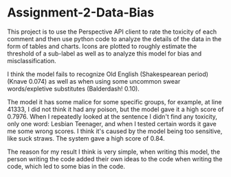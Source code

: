 # Assignment-2-Data-Bias
 This project is to use the Perspective API client to rate the toxicity of each comment and then use python code to analyze the details of the data in the form of tables and charts. Icons are plotted to roughly estimate the threshold of a sub-label as well as to analyze this model for bias and misclassification. 
   
  I think the model fails to recognize Old English (Shakespearean period) (Knave 0.074) as well as when using some uncommon swear words/expletive substitutes (Balderdash! 0.10).

The model it has some malice for some specific groups, for example, at line 41333, I did not think it had any poison, but the model gave it a high score of 0.7976. When I repeatedly looked at the sentence I didn't find any toxicity, only one word: Lesbian Teenager, and when I tested certain words it gave me some wrong scores. I think it's caused by the model being too sensitive, like suck straws. The system gave a high score of 0.84.

The reason for my result I think is very simple, when writing this model, the person writing the code added their own ideas to the code when writing the code, which led to some bias in the code.
